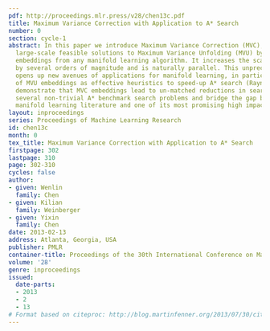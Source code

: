 ```yaml
---
pdf: http://proceedings.mlr.press/v28/chen13c.pdf
title: Maximum Variance Correction with Application to A* Search
number: 0
section: cycle-1
abstract: In this paper we introduce Maximum Variance Correction (MVC), which finds
  large-scale feasible solutions to Maximum Variance Unfolding (MVU) by post-processing
  embeddings from any manifold learning algorithm. It increases the scale of MVU embeddings
  by several orders of magnitude and is naturally parallel. This unprecedented scalability
  opens up new avenues of applications for manifold learning, in particular the use
  of MVU embeddings as effective heuristics to speed-up A* search (Rayner et al. 2011).   We
  demonstrate that MVC embeddings lead to un-matched reductions in search time across
  several non-trivial A* benchmark search problems and bridge the gap between the
  manifold learning literature and one of its most promising high impact applications.
layout: inproceedings
series: Proceedings of Machine Learning Research
id: chen13c
month: 0
tex_title: Maximum Variance Correction with Application to A* Search
firstpage: 302
lastpage: 310
page: 302-310
cycles: false
author:
- given: Wenlin
  family: Chen
- given: Kilian
  family: Weinberger
- given: Yixin
  family: Chen
date: 2013-02-13
address: Atlanta, Georgia, USA
publisher: PMLR
container-title: Proceedings of the 30th International Conference on Machine Learning
volume: '28'
genre: inproceedings
issued:
  date-parts:
  - 2013
  - 2
  - 13
# Format based on citeproc: http://blog.martinfenner.org/2013/07/30/citeproc-yaml-for-bibliographies/
---
```

